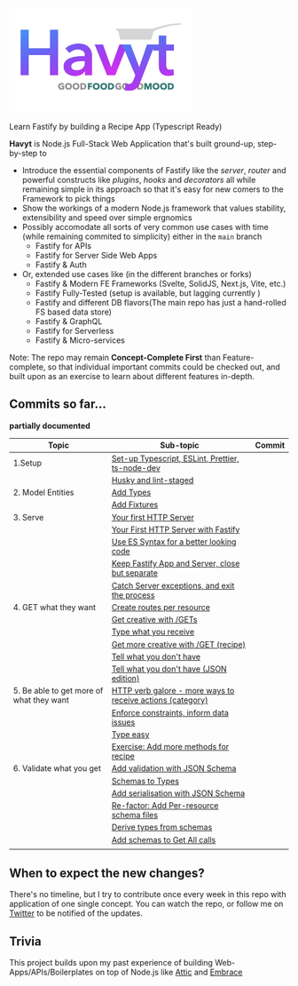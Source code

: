 <img src="./public/logo.png" alt="Havyt"/>

Learn Fastify by building a Recipe App (Typescript Ready)

__Havyt__ is Node.js Full-Stack Web Application that's built ground-up, step-by-step to
- Introduce the essential components of Fastify like the _server_, _router_ and powerful constructs like _plugins_, _hooks_ and _decorators_ all while remaining simple in its approach so that it's easy for new comers to the Framework to pick things
- Show the workings of a modern  Node.js framework that values stability, extensibility and speed over simple ergnomics
- Possibly accomodate all sorts of very common use cases with time (while remaining commited to simplicity) either in the `main` branch
    - Fastify for APIs
    - Fastify for Server Side Web Apps
    - Fastify & Auth
- Or, extended use cases like (in the different branches or forks)
    - Fastify & Modern FE Frameworks (Svelte, SolidJS, Next.js, Vite, etc.)
    - Fastify Fully-Tested (setup is available, but lagging currently )
    - Fastify and different DB flavors(The main repo has just a hand-rolled FS based data store)
    - Fastify & GraphQL
    - Fastify for Serverless
    - Fastify & Micro-services

Note: The repo may remain **Concept-Complete First** than Feature-complete, so that individual important commits could be checked out, and built upon as an exercise to learn about different features in-depth.

## Commits so far...
__partially documented__

| Topic                                    | Sub-topic                                                  | Commit                                                                             |
|------------------------------------------|------------------------------------------------------------|------------------------------------------------------------------------------------|
| 1.Setup                                  | [Set-up Typescript, ESLint, Prettier, ts-node-dev](https://github.com/one-aalam/havyt/commit/856878f689a27ba846c7212bdbd580df47ce6df2)           |
|                                          | [Husky and lint-staged](https://github.com/one-aalam/havyt/commit/fb360392f3d026972009cdf6cfb00930ec35dd10)                                      |
| 2. Model Entities                        | [Add Types](https://github.com/one-aalam/havyt/commit/a821513745a6a616f29bab04834ccfb922ba1ac9)                                                  |
|                                          | [Add Fixtures](https://github.com/one-aalam/havyt/commit/cc6c520003eb5f32444c7dfe2dbde0157f644478)                                               |
| 3. Serve                                 | [Your first HTTP Server](https://github.com/one-aalam/havyt/commit/5c6d6a2f8fa444b326988de334dd2283db06a103)                                     |
|                                          | [Your First HTTP Server with Fastify](https://github.com/one-aalam/havyt/commit/7abbc253603cd3832035f34840651aa809c601ef)                        |
|                                          | [Use ES Syntax for a better looking code](https://github.com/one-aalam/havyt/commit/07e16e8288153462ff2be468bb1f8321376dbfab)                    |
|                                          | [Keep Fastify App and Server, close but separate](https://github.com/one-aalam/havyt/commit/7025757278dfbb1fd3241f9661792aaeb4e9e0f4)            |
|                                          | [Catch Server exceptions, and exit the process](https://github.com/one-aalam/havyt/commit/e3cc6624758537a6ea0c3a9434e881e5fe5f4ae8)              |
| 4. GET what they want                    | [Create routes per resource](https://github.com/one-aalam/havyt/commit/7d513dea8bc09df72426b2b7e9b99d6c3aecce59)                                 |
|                                          | [Get creative with /GETs](https://github.com/one-aalam/havyt/commit/9d536e47b17c0388225f929e0da04c127eed0625)                                    |
|                                          | [Type what you receive](https://github.com/one-aalam/havyt/commit/afd9042f365f1fbd0a40ef604251893e6822415e)                                      |
|                                          | [Get more creative with /GET (recipe)](https://github.com/one-aalam/havyt/commit/0214cf354285253a83042aeeb439084a806cda5c)                       |
|                                          | [Tell what you don't have](https://github.com/one-aalam/havyt/commit/5148ed68d6f5f007aaffed8ba1e620dcc17a54ce)                                   |
|                                          | [Tell what you don't have (JSON edition)](https://github.com/one-aalam/havyt/commit/e91496fa7cd07c4f5f7b1de09d3ec76a7892ae5b)                    |
| 5. Be able to get more of what they want | [HTTP verb galore - more ways to receive actions (category)](https://github.com/one-aalam/havyt/commit/308b1624a49b3f57e5c89f5fb47c201b87dcf74c) |
|                                          | [Enforce constraints, inform data issues](https://github.com/one-aalam/havyt/commit/1baba2f602dde96e2bb1c2b0c896791f91effe43)                    |
|                                          | [Type easy](https://github.com/one-aalam/havyt/commit/4bb5375fc9cc30592538a67662e71d1580e4d340)                                                  |
|                                          | [Exercise: Add more methods for recipe](https://github.com/one-aalam/havyt/commit/0d1a1eaadb76e9ab64a265b723ee159d24355f23)                      |
| 6. Validate what you get                 | [Add validation with JSON Schema](https://github.com/one-aalam/havyt/commit/1e6f8370899f3f46bfc9ad58223a1fb9b04b4fb5)                            |
|                                          | [Schemas to Types](https://github.com/one-aalam/havyt/commit/72d4e2fe2b9ff9adfbacbfd10433be693c1d9c3a)                                           |
|                                          | [Add serialisation with JSON Schema](https://github.com/one-aalam/havyt/commit/f5314176a5cbc3c1c4f1e72d01a4603344755625)                         |
|                                          | [Re-factor: Add Per-resource schema files](https://github.com/one-aalam/havyt/commit/eac3bff7fddd20ce191c043f4d17ef7805e2596d)                   |
|                                          | [Derive types from schemas](https://github.com/one-aalam/havyt/commit/590bf12a138fb4ff7598c69bddf4caa932543eaf)                                  |
|                                          | [Add schemas to Get All calls](https://github.com/one-aalam/havyt/commit/6de3be04c2747e1982aea0c34e95f4292b3ad5ec)
                            |


## When to expect the new changes?
There's no timeline, but I try to contribute once every week in this repo with application of one single concept. You can watch the repo, or follow me on [Twitter](https://twitter.com/aftabbuddy) to be notified of the updates.

## Trivia
This project builds upon my past experience of building Web-Apps/APIs/Boilerplates on top of Node.js like [Attic](https://github.com/one-aalam/attic) and [Embrace](https://github.com/one-aalam/Embrace)
